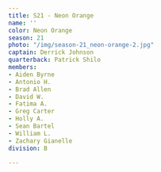 ```yaml
---
title: S21 - Neon Orange
name: ''
color: Neon Orange
season: 21
photo: "/img/season-21_neon-orange-2.jpg"
captain: Derrick Johnson
quarterback: Patrick Shilo
members:
- Aiden Byrne
- Antonio H.
- Brad Allen
- David W.
- Fatima A.
- Greg Carter
- Holly A.
- Sean Bartel
- William L.
- Zachary Gianelle
division: B

---
```

